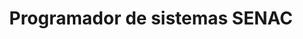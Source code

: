 ---
title: Programador de sistemas SENAC
tags: [python, java]
style: fill
color: warning
description: Aulas de programação de sistemas
external_url: https://jocile.com/oldsite/aulas/#programador
---